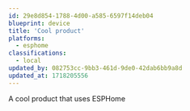 ```yaml
---
id: 29e8d854-1788-4d00-a585-6597f14deb04
blueprint: device
title: 'Cool product'
platforms:
  - esphome
classifications:
  - local
updated_by: 082753cc-9bb3-461d-9de0-42dab6bb9a8d
updated_at: 1718205556
---
```

A cool product that uses ESPHome